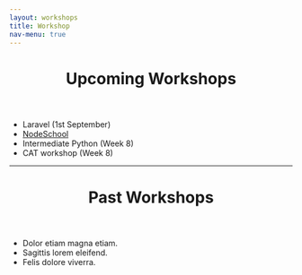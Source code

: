 ```yaml
---
layout: workshops
title: Workshop
nav-menu: true
---
```


<header class="major">
    <h1>Upcoming Workshops</h1>
</header>

<div class="row">
    <div class="6u 12u$(small)">
		<ul>
			<li>Laravel (1st September)</li>
			<li><a href="/workshops/nodeschool">NodeSchool</a></li>
			<li>Intermediate Python (Week 8)</li>
			<li>CAT workshop (Week 8)</li>
		</ul>
	</div>
</div>

<hr class="major" />

<header class="major">
    <h1>Past Workshops</h1>
</header>

<div class="row">
    <div class="6u 12u$(small)">
		<ul>
			<li>Dolor etiam magna etiam.</li>
			<li>Sagittis lorem eleifend.</li>
			<li>Felis dolore viverra.</li>
		</ul>
	</div>
</div>

